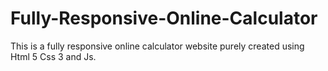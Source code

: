 # Fully-Responsive-Online-Calculator
This is a fully responsive online calculator website purely created using Html 5 Css 3 and Js. 
